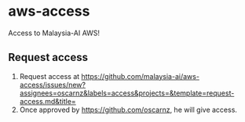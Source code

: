 # aws-access

Access to Malaysia-AI AWS!

## Request access

1. Request access at https://github.com/malaysia-ai/aws-access/issues/new?assignees=oscarnz&labels=access&projects=&template=request-access.md&title=
2. Once approved by https://github.com/oscarnz, he will give access.
